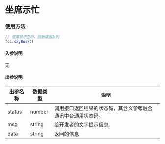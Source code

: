 # 坐席示忙
<!-- ### 坐席示忙示例

:::preview
demo-preview=../../../components/interface/phone/sayBusy.vue
::: -->

### 使用方法
```typescript
// 座席显示空闲，回到接报队列
fcc.sayBusy()
```
<!-- **入参说明** -->
#### 入参说明
无

#### 出参说明

| **出参名称** | **数据类型** | **说明**                         |
| -------- | -------- | ------------------------------ |
| status   | number   | 调用接口返回结果的状态码，其含义参考融合通讯中台通用状态码。 |
| msg      | string   | 给开发者的文字提示信息                    |
| data     | string   | 返回的信息                          |

